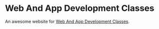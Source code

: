 # Web And App Development Classes

An awesome website for [Web And App Development Classes](https://webandapp.netlify.app/).


